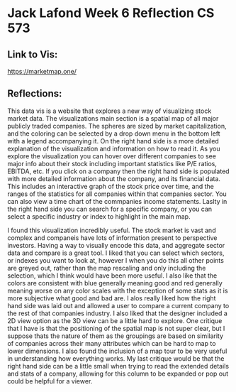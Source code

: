 Jack Lafond
Week 6 Reflection
CS 573
===

Link to Vis:
---
https://marketmap.one/

Reflections:
---
This data vis is a website that explores a new way of visualizing stock market data. The visualizations main section is a spatial map of all major publicly traded companies. The spheres are sized by market capitalization, and the coloring can be selected by a drop down menu in the bottom left with a legend accompanying it. On the right hand side is a more detailed explanation of the visualization and information on how to read it. As you explore the visualization you can hover over different companies to see major info about their stock including important statistics like P/E ratios, EBITDA, etc. If you click on a company then the right hand side is populated with more detailed information about the company, and its financial data. This includes an interactive graph of the stock price over time, and the ranges of the statistics for all companies within that companies sector. You can also view a time chart of the commpanies income statements. Laslty in the right hand side you can search for a specific company, or you can select a specific industry or index to highlight in the main map.

I found this visualization incredibly useful. The stock market is vast and complex and companeis have lots of information present to perspective investors. Having a way to visually encode this data, and aggregate sector data and compare is a great tool. I liked that you can select which sectors, or indexes you want to look at, however I when you do this all other points are greyed out, rather than the map rescaling and only including the selection, which I think would have been more useful. I also like that the colors are consistent with blue generally meaning good and red generally meaning worse on any color scales with the exception of some stats as it is more subjective what good and bad are. I alos really liked how the right hand side was laid out and allowed a user to compare a current company to the rest of that companies industry. I also liked that the designer included a 2D view option as the 3D view can be a little hard to explore. One critique that I have is that the positioning of the spatial map is not super clear, but I suppose thats the nature of them as the groupings are based on similarity of companies across their many attributes which can be hard to map to lower dimensions. I also found the inclusion of a map tour to be very useful in understanding how everything works. My last critique would be that the right hand side can be a little small when trying to read the extended details and stats of a company, allowing for this column to be expanded or pop out could be helpful for a viewer.
